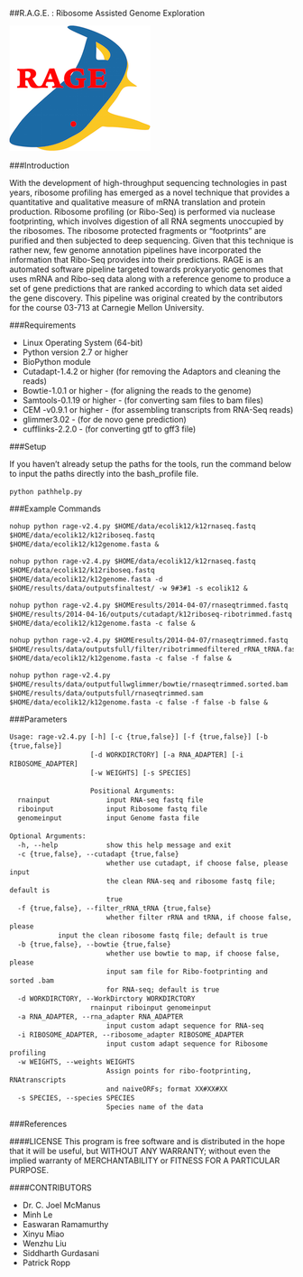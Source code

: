 ##R.A.G.E. : Ribosome Assisted Genome Exploration

![RAGE icon](./RAGEicon.png)

###Introduction

With the development of high-throughput sequencing technologies in past years, ribosome profiling has emerged as a novel technique that provides a quantitative and qualitative measure of mRNA translation and protein production. Ribosome profiling (or Ribo-Seq) is performed via nuclease footprinting, which involves digestion of all RNA segments unoccupied by the ribosomes. The ribosome protected fragments or “footprints” are purified and then subjected to deep sequencing. Given that this technique is rather new, few genome annotation pipelines have incorporated the information that Ribo-Seq provides into their predictions. RAGE is an automated software pipeline targeted towards prokyaryotic genomes that uses mRNA and Ribo-seq data along with a reference genome to produce a set of gene predictions that are ranked according to which data set aided the gene discovery. This pipeline was original created by the contributors for the course 03-713 at Carnegie Mellon University.

###Requirements

* Linux Operating System (64-bit)
* Python version 2.7 or higher
* BioPython module
* Cutadapt-1.4.2 or higher (for removing the Adaptors and cleaning the reads)
* Bowtie-1.0.1 or higher - (for aligning the reads to the genome)
* Samtools-0.1.19 or higher - (for converting sam files to bam files)
* CEM -v0.9.1 or higher - (for assembling transcripts from RNA-Seq reads)
* glimmer3.02 - (for de novo gene prediction)
* cufflinks-2.2.0 - (for converting gtf to gff3 file)

###Setup

If you haven’t already setup the paths for the tools, run the command below to input the paths directly into the bash_profile file.

`python pathhelp.py`

###Example Commands
```
nohup python rage-v2.4.py $HOME/data/ecolik12/k12rnaseq.fastq $HOME/data/ecolik12/k12riboseq.fastq $HOME/data/ecolik12/k12genome.fasta &
```
```
nohup python rage-v2.4.py $HOME/data/ecolik12/k12rnaseq.fastq $HOME/data/ecolik12/k12riboseq.fastq $HOME/data/ecolik12/k12genome.fasta -d $HOME/results/data/outputsfinaltest/ -w 9#3#1 -s ecolik12 &
```

```
nohup python rage-v2.4.py $HOMEresults/2014-04-07/rnaseqtrimmed.fastq $HOME/results/2014-04-16/outputs/cutadapt/k12riboseq-ribotrimmed.fastq $HOME/data/ecolik12/k12genome.fasta -c false &
```
```
nohup python rage-v2.4.py $HOMEresults/2014-04-07/rnaseqtrimmed.fastq $HOME/results/data/outputsfull/filter/ribotrimmedfiltered_rRNA_tRNA.fastq $HOME/data/ecolik12/k12genome.fasta -c false -f false &
```
```
nohup python rage-v2.4.py $HOME/results/data/outputfullwglimmer/bowtie/rnaseqtrimmed.sorted.bam $HOME/results/data/outputsfull/rnaseqtrimmed.sam $HOME/data/ecolik12/k12genome.fasta -c false -f false -b false &
```
###Parameters
```
Usage: rage-v2.4.py [-h] [-c {true,false}] [-f {true,false}] [-b {true,false}]
                    [-d WORKDIRCTORY] [-a RNA_ADAPTER] [-i RIBOSOME_ADAPTER]
                    [-w WEIGHTS] [-s SPECIES]
                 
                    Positional Arguments:
  rnainput              input RNA-seq fastq file
  riboinput             input Ribosome fastq file
  genomeinput           input Genome fasta file

Optional Arguments:
  -h, --help            show this help message and exit
  -c {true,false}, --cutadapt {true,false}
                        whether use cutadapt, if choose false, please input
                        the clean RNA-seq and ribosome fastq file; default is
                        true
  -f {true,false}, --filter_rRNA_tRNA {true,false}
                        whether filter rRNA and tRNA, if choose false, please
			input the clean ribosome fastq file; default is true
  -b {true,false}, --bowtie {true,false}
                        whether use bowtie to map, if choose false, please
                        input sam file for Ribo-footprinting and sorted .bam
                        for RNA-seq; default is true
  -d WORKDIRCTORY, --WorkDirctory WORKDIRCTORY
                    rnainput riboinput genomeinput
  -a RNA_ADAPTER, --rna_adapter RNA_ADAPTER
                        input custom adapt sequence for RNA-seq
  -i RIBOSOME_ADAPTER, --ribosome_adapter RIBOSOME_ADAPTER
                        input custom adapt sequence for Ribosome profiling
  -w WEIGHTS, --weights WEIGHTS
                        Assign points for ribo-footprinting, RNAtranscripts
                        and naiveORFs; format XX#XX#XX
  -s SPECIES, --species SPECIES
                        Species name of the data
```

###References

####LICENSE
This program is free software and is distributed in the hope that it will be useful, but WITHOUT ANY WARRANTY; without even the implied warranty of MERCHANTABILITY or FITNESS FOR A PARTICULAR PURPOSE.

####CONTRIBUTORS
* Dr. C. Joel McManus
* Minh Le
* Easwaran Ramamurthy
* Xinyu Miao
* Wenzhu Liu
* Siddharth Gurdasani
* Patrick Ropp
